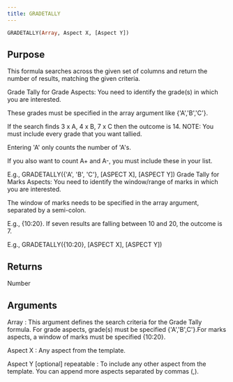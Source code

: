 ```yaml
---
title: GRADETALLY
---
```


~~~ sql
GRADETALLY(Array, Aspect X, [Aspect Y])
~~~

## Purpose

This formula searches across the given set of columns and return the number of results, matching the given criteria.

Grade Tally for Grade Aspects: You need to identify the grade(s) in which you are interested. 

These grades must be specified in the array argument like {'A','B','C'}.

If the search finds 3 x A, 4 x B, 7 x C then the outcome is 14. NOTE: You must include every grade that you want tallied.

Entering 'A' only counts the number of 'A's.

If you also want to count A+ and A-, you must include these in your list. 

E.g., GRADETALLY({'A', 'B', 'C'}, [ASPECT X], [ASPECT Y]) Grade Tally for Marks Aspects: You need to identify the window/range of marks in which you are interested.

The window of marks needs to be specified in the array argument, separated by a semi-colon.

E.g., {10:20}. If seven results are falling between 10 and 20, the outcome is 7.

E.g., GRADETALLY({10:20}, [ASPECT X], [ASPECT Y])

## Returns

Number

## Arguments

Array
: This argument defines the search criteria for the Grade Tally formula. For grade aspects, grade(s) must be specified {'A','B',C'}.For marks aspects, a window of marks must be specified {10:20}.

Aspect X
: Any aspect from the template.

Aspect Y [optional] repeatable
: To include any other aspect from the template. You can append more aspects separated by commas (,).